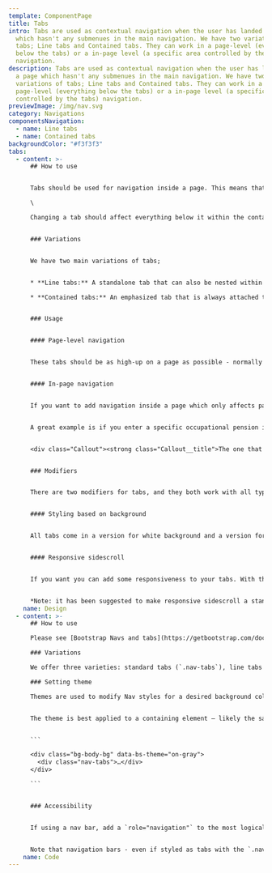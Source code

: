 ```yaml
---
template: ComponentPage
title: Tabs
intro: Tabs are used as contextual navigation when the user has landed on a page
  which hasn't any submenues in the main navigation. We have two variations of
  tabs; Line tabs and Contained tabs. They can work in a page-level (everything
  below the tabs) or a in-page level (a specific area controlled by the tabs)
  navigation.
description: Tabs are used as contextual navigation when the user has landed on
  a page which hasn't any submenues in the main navigation. We have two
  variations of tabs; Line tabs and Contained tabs. They can work in a
  page-level (everything below the tabs) or a in-page level (a specific area
  controlled by the tabs) navigation.
previewImage: /img/nav.svg
category: Navigations
componentsNavigation:
  - name: Line tabs
  - name: Contained tabs
backgroundColor: "#f3f3f3"
tabs:
  - content: >-
      ## How to use


      Tabs should be used for navigation inside a page. This means that tabs are the most local way of navigating, and should only be used for when it doesn't make sense to divide the content into several pages/views. They always contain at least two items and one tab is active at a time. Tabs can be used on full page layouts or in components such as modals, cards, or side panels.\

      \

      Changing a tab should affect everything below it within the containe or page and nothing above it.


      ### Variations


      We have two main variations of tabs;


      * **Line tabs:** A standalone tab that can also be nested within components. It is commonly used within components or for content using the entire page for layout, not connected to any other components. Modifiers for this tab include icon support.

      * **Contained tabs:** An emphasized tab that is always attached to a background container. It is commonly used for defined content areas, like sub-pages or attached to cards..


      ### U﻿sage


      #### Page-level navigation


      These tabs should be as high-up on a page as possible - normally the only thing above them are [breadcrumbs](breadcrumb). Their most common usage is in Mina Sidor to display a low-level navigation between related pages built on IM-technology. More modern NIM-based pages usually use a series of [collapsed panels](../page-content/panel) rather than tabs.


      #### In-page navigation


      If you want to add navigation inside a page which only affects parts of the content you should in-page navigational tabs. In-page navigational tabs work great if you have some general information you want to display the whole time, but then have so much or different information that it doesn't fit on a page.


      A great example is if you enter a specific occupational pension in Mina Sidor; the value is displayed prominently and then there are in-page navigational tabs separating the savings-related parts and insurance-related parts into different views.


      <div class="Callout"><strong class="Callout__title">The one that defys the rule </strong><p class="Callout__text">We have a version of Line tab that control content above. Commonly used to change the data in a graph.</p></div>


      ### Modifiers


      There are two modifiers for tabs, and they both work with all types of tabs.


      #### Styling based on background


      All tabs come in a version for white background and a version for grey background. Choose the right one for your background.


      #### Responsive sidescroll


      If you want you can add some responsiveness to your tabs. With this modifier activated the user will be able to sidescroll between the tabs if they don't fit on one row. Otherwise the tabs will flow over several rows.


      *Note: it has been suggested to make responsive sidescroll a standard feature of the component, meaning that it will be always on.*
    name: Design
  - content: >-
      ## How to use

      Please see [Bootstrap Navs and tabs](https://getbootstrap.com/docs/5.3/components/navs-tabs/) for instructions.

      ### Variations

      We offer three varieties: standard tabs (`.nav-tabs`), line tabs (`.nav-lines`) and sub nav (`.nav-sub`). line tabs and sub nav are custom and not part of Bootstrap.

      ### Setting theme

      Themes are used to modify Nav styles for a desired background color. See how the hover color for Line Tabs changes from white to blue on a white background.


      The theme is best applied to a containing element – likely the same element that applies the background color – with the `data-bs-theme="on-gray"` class. Tabs currently support `on-gray` and `on-white`.


      ```

      <div class="bg-body-bg" data-bs-theme="on-gray">
        <div class="nav-tabs">…</div>
      </div>

      ```


      ### Accessibility


      If using a nav bar, add a `role="navigation"` to the most logical parent container of the `<ul>` or wrap a `<nav>` element around the navigation. Don't add the role to the `<ul>` as this will prevent it from being announced as a list by assistive technologies.


      Note that navigation bars - even if styled as tabs with the `.nav-tabs` class - should not have `role="tablist"`, `role="tab"`, or `role="tabpanel"` attributes. See ([this soruce](https://getbootstrap.com/docs/5.3/components/navs-tabs/#regarding-accessibility)) for more information.
    name: Code
---
```

